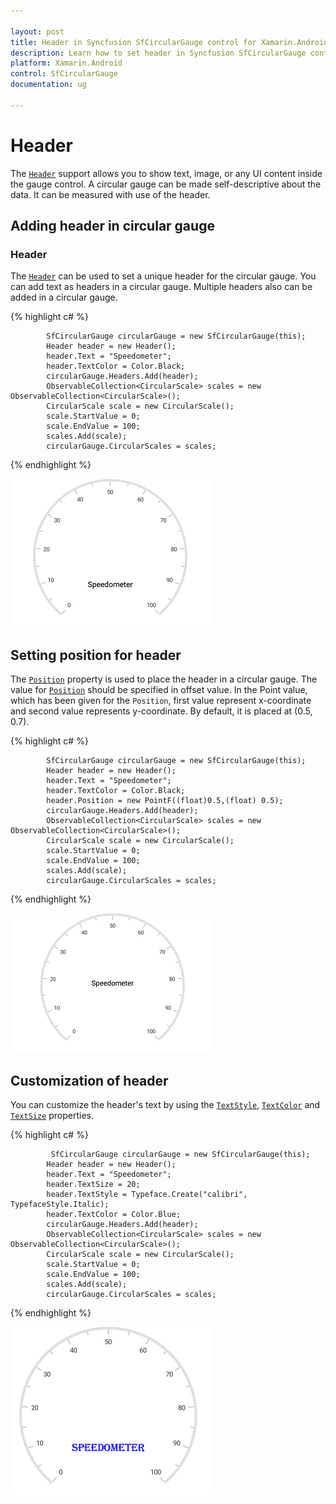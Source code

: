 ```yaml
---

layout: post
title: Header in Syncfusion SfCircularGauge control for Xamarin.Android 
description: Learn how to set header in Syncfusion SfCircularGauge control
platform: Xamarin.Android
control: SfCircularGauge
documentation: ug

---
```


# Header

The [`Header`](https://help.syncfusion.com/cr/cref_files/xamarin-android/sfgauge/Syncfusion.SfGauge.Android~Com.Syncfusion.Gauges.SfCircularGauge.Header.html) support allows you to show text, image, or any UI content inside the gauge control. A circular gauge can be made self-descriptive about the data. It can be  measured with use of the header.

## Adding header in circular gauge

###  Header

The [`Header`](https://help.syncfusion.com/cr/cref_files/xamarin-android/sfgauge/Syncfusion.SfGauge.Android~Com.Syncfusion.Gauges.SfCircularGauge.Header.html) can be used to set a unique header for the circular gauge. You can add text as headers in a circular gauge. Multiple headers also can be added in a circular gauge.

{% highlight c# %}

            SfCircularGauge circularGauge = new SfCircularGauge(this);
            Header header = new Header();
            header.Text = "Speedometer";
            header.TextColor = Color.Black;
            circularGauge.Headers.Add(header);
            ObservableCollection<CircularScale> scales = new ObservableCollection<CircularScale>();
            CircularScale scale = new CircularScale();
            scale.StartValue = 0;
            scale.EndValue = 100;
            scales.Add(scale);
            circularGauge.CircularScales = scales;

{% endhighlight %}

![](header_images/header.png)

##  Setting position for header

The [`Position`](https://help.syncfusion.com/cr/cref_files/xamarin-android/sfgauge/Syncfusion.SfGauge.Android~Com.Syncfusion.Gauges.SfCircularGauge.Header~Position.html) property is used to place the header in a circular gauge. The value for [`Position`](https://help.syncfusion.com/cr/cref_files/xamarin-android/sfgauge/Syncfusion.SfGauge.Android~Com.Syncfusion.Gauges.SfCircularGauge.Header~Position.html) should be specified in offset value. In the Point value, which has been given for the `Position`, first value represent x-coordinate and second value represents y-coordinate. By default, it is placed at (0.5, 0.7).

{% highlight c# %}

            SfCircularGauge circularGauge = new SfCircularGauge(this);
            Header header = new Header();
            header.Text = "Speedometer";
            header.TextColor = Color.Black;
            header.Position = new PointF((float)0.5,(float) 0.5);
            circularGauge.Headers.Add(header);
            ObservableCollection<CircularScale> scales = new ObservableCollection<CircularScale>();
            CircularScale scale = new CircularScale();
            scale.StartValue = 0;
            scale.EndValue = 100;
            scales.Add(scale);
            circularGauge.CircularScales = scales;
    
{% endhighlight %}

![](header_images/header-position.png)

##  Customization of header

You can customize the header's text by using the [`TextStyle`](https://help.syncfusion.com/cr/cref_files/xamarin-android/sfgauge/Syncfusion.SfGauge.Android~Com.Syncfusion.Gauges.SfCircularGauge.Header~TextStyle.html), [`TextColor`](https://help.syncfusion.com/cr/cref_files/xamarin-android/sfgauge/Syncfusion.SfGauge.Android~Com.Syncfusion.Gauges.SfCircularGauge.Header~TextColor.html) and [`TextSize`](https://help.syncfusion.com/cr/cref_files/xamarin-android/sfgauge/Syncfusion.SfGauge.Android~Com.Syncfusion.Gauges.SfCircularGauge.Header~TextSize.html) properties.

{% highlight c# %}

             SfCircularGauge circularGauge = new SfCircularGauge(this);
            Header header = new Header();
            header.Text = "Speedometer";
            header.TextSize = 20;
            header.TextStyle = Typeface.Create("calibri", TypefaceStyle.Italic);
            header.TextColor = Color.Blue;
            circularGauge.Headers.Add(header);
            ObservableCollection<CircularScale> scales = new ObservableCollection<CircularScale>();
            CircularScale scale = new CircularScale();
            scale.StartValue = 0;
            scale.EndValue = 100;
            scales.Add(scale);
            circularGauge.CircularScales = scales;
    
{% endhighlight %}

![](header_images/header-customise.png)